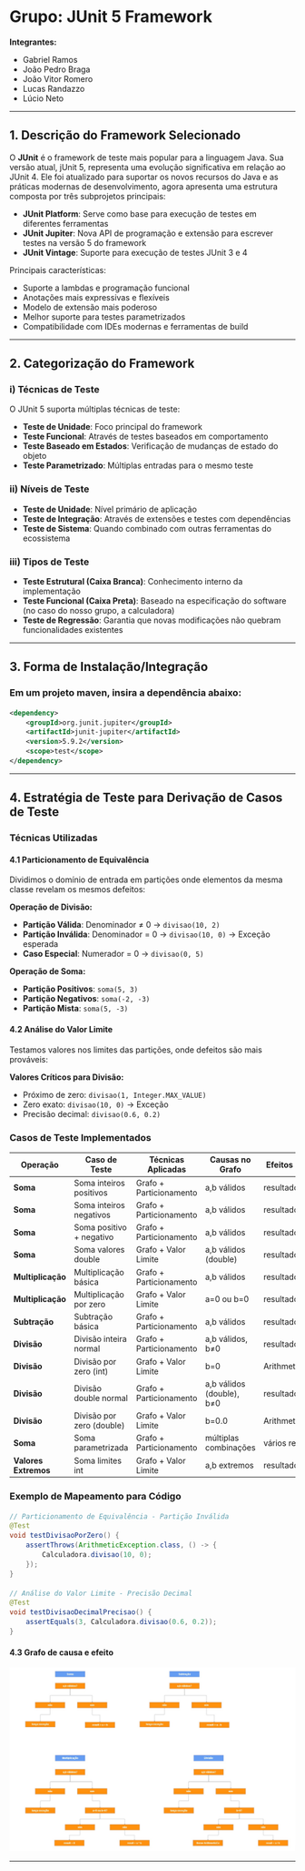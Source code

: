 # Grupo: JUnit 5 Framework

**Integrantes:**
- Gabriel Ramos
- João Pedro Braga
- João Vitor Romero  
- Lucas Randazzo
- Lúcio Neto

---

## 1. Descrição do Framework Selecionado

O **JUnit** é o framework de teste mais popular para a linguagem Java. Sua versão atual, jUnit 5, representa uma evolução significativa em relação ao JUnit 4. Ele foi atualizado para suportar os novos recursos do Java e as práticas modernas de desenvolvimento, agora apresenta uma estrutura composta por três subprojetos principais:

- **JUnit Platform**: Serve como base para execução de testes em diferentes ferramentas
- **JUnit Jupiter**: Nova API de programação e extensão para escrever testes na versão 5 do framework
- **JUnit Vintage**: Suporte para execução de testes JUnit 3 e 4

Principais características:
- Suporte a lambdas e programação funcional
- Anotações mais expressivas e flexíveis
- Modelo de extensão mais poderoso
- Melhor suporte para testes parametrizados
- Compatibilidade com IDEs modernas e ferramentas de build

---

## 2. Categorização do Framework

### i) Técnicas de Teste
O JUnit 5 suporta múltiplas técnicas de teste:
- **Teste de Unidade**: Foco principal do framework
- **Teste Funcional**: Através de testes baseados em comportamento
- **Teste Baseado em Estados**: Verificação de mudanças de estado do objeto
- **Teste Parametrizado**: Múltiplas entradas para o mesmo teste

### ii) Níveis de Teste
- **Teste de Unidade**: Nível primário de aplicação
- **Teste de Integração**: Através de extensões e testes com dependências
- **Teste de Sistema**: Quando combinado com outras ferramentas do ecossistema

### iii) Tipos de Teste
- **Teste Estrutural (Caixa Branca)**: Conhecimento interno da implementação
- **Teste Funcional (Caixa Preta)**: Baseado na especificação do software (no caso do nosso grupo, a calculadora)
- **Teste de Regressão**: Garantia que novas modificações não quebram funcionalidades existentes

---

## 3. Forma de Instalação/Integração

### Em um projeto maven, insira a dependência abaixo:
```xml
<dependency>
    <groupId>org.junit.jupiter</groupId>
    <artifactId>junit-jupiter</artifactId>
    <version>5.9.2</version>
    <scope>test</scope>
</dependency>
```

---

## 4. Estratégia de Teste para Derivação de Casos de Teste

### Técnicas Utilizadas

#### **4.1 Particionamento de Equivalência**
Dividimos o domínio de entrada em partições onde elementos da mesma classe revelam os mesmos defeitos:

**Operação de Divisão:**
- **Partição Válida**: Denominador ≠ 0 → `divisao(10, 2)`
- **Partição Inválida**: Denominador = 0 → `divisao(10, 0)` → Exceção esperada
- **Caso Especial**: Numerador = 0 → `divisao(0, 5)`

**Operação de Soma:**
- **Partição Positivos**: `soma(5, 3)`
- **Partição Negativos**: `soma(-2, -3)`
- **Partição Mista**: `soma(5, -3)`

#### **4.2 Análise do Valor Limite**
Testamos valores nos limites das partições, onde defeitos são mais prováveis:

**Valores Críticos para Divisão:**
- Próximo de zero: `divisao(1, Integer.MAX_VALUE)`
- Zero exato: `divisao(10, 0)` → Exceção
- Precisão decimal: `divisao(0.6, 0.2)`

### Casos de Teste Implementados

| Operação | Caso de Teste | Técnicas Aplicadas | Causas no Grafo | Efeitos Esperados | Valores de Entrada | Código de Teste |
|----------|---------------|-------------------|-----------------|------------------|-------------------|----------------|
| **Soma** | Soma inteiros positivos | Grafo + Particionamento | a,b válidos | resultado = a + b | (10, 5) | `soma(10, 5)` → 15 |
| **Soma** | Soma inteiros negativos | Grafo + Particionamento | a,b válidos | resultado = a + b | (-2, -3) | `soma(-2, -3)` → -5 |
| **Soma** | Soma positivo + negativo | Grafo + Particionamento | a,b válidos | resultado = a + b | (5, -3) | `soma(5, -3)` → 2 |
| **Soma** | Soma valores double | Grafo + Valor Limite | a,b válidos (double) | resultado = a + b | (2.5, 2.0) | `soma(2.5, 2.0)` → 4.5 |
| **Multiplicação** | Multiplicação básica | Grafo + Particionamento | a,b válidos | resultado = a × b | (4, 5) | `mult(4, 5)` → 20 |
| **Multiplicação** | Multiplicação por zero | Grafo + Valor Limite | a=0 ou b=0 | resultado = 0 | (10, 0) | `mult(10, 0)` → 0 |
| **Subtração** | Subtração básica | Grafo + Particionamento | a,b válidos | resultado = a - b | (10, 7) | `sub(10, 7)` → 3 |
| **Divisão** | Divisão inteira normal | Grafo + Particionamento | a,b válidos, b≠0 | resultado = a ÷ b | (10, 5) | `div(10, 5)` → 2 |
| **Divisão** | Divisão por zero (int) | Grafo + Valor Limite | b=0 | ArithmeticException | (10, 0) | `div(10, 0)` → Exception |
| **Divisão** | Divisão double normal | Grafo + Particionamento | a,b válidos (double), b≠0 | resultado = a ÷ b | (5.0, 2.0) | `div(5.0, 2.0)` → 2.5 |
| **Divisão** | Divisão por zero (double) | Grafo + Valor Limite | b=0.0 | ArithmeticException | (5.0, 0.0) | `div(5.0, 0.0)` → Exception |
| **Soma** | Soma parametrizada | Grafo + Particionamento | múltiplas combinações | vários resultados | (1,1), (0,0), (-1,-1) | `@ParameterizedTest` |
| **Valores Extremos** | Soma limites int | Grafo + Valor Limite | a,b extremos | resultado cálculo | (MAX_VALUE, MIN_VALUE) | `soma(MAX, MIN)` → -1 |

### Exemplo de Mapeamento para Código

```java
// Particionamento de Equivalência - Partição Inválida
@Test
void testDivisaoPorZero() {
    assertThrows(ArithmeticException.class, () -> {
        Calculadora.divisao(10, 0);
    });
}

// Análise do Valor Limite - Precisão Decimal  
@Test
void testDivisaoDecimalPrecisao() {
    assertEquals(3, Calculadora.divisao(0.6, 0.2));
}
```

#### **4.3 Grafo de causa e efeito**

<img width="600px" src="docs/grafo-causa-e-efeito.jpg">

---
